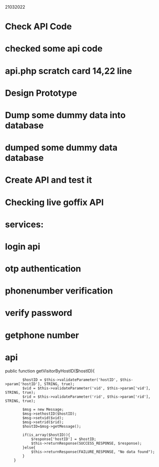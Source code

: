21032022
# Check API Code
# checked some api code
# api.php scratch card 14,22 line

# Design Prototype

# Dump some dummy data into database
# dumped some dummy data database

# Create API and test it
# Checking live goffix API

# services:
# login api
# otp authentication
# phonenumber verification
# verify password
# getphone number
# 








# api



public function getVisitorByHostID($hostID){

			$hostID = $this->validateParameter('hostID', $this->param['hostID'], STRING, true);
			$vid = $this->validateParameter('vid', $this->param['vid'], STRING, true);
			$rid = $this->validateParameter('rid', $this->param['rid'], STRING, true);

			$msg = new Message;
			$msg->sethostID($hostID);
			$msg->setvid($vid);
			$msg->setrid($rid);
			$hostID=$msg->getMessage();

			if(is_array($hostID)){
				$response['hostID'] = $hostID;
				$this->returnResponse(SUCCESS_RESPONSE, $response);
			}else{
				$this->returnResponse(FAILURE_RESPONSE, "No data found");
			}
		}
















